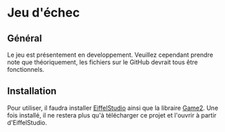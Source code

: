 Jeu d'échec
===========

Général
-------

Le jeu est présentement en developpement. Veuillez cependant prendre note que théoriquement, les fichiers sur le GitHub devrait tous être fonctionnels. 

Installation
------------

Pour utiliser, il faudra installer [EiffelStudio](https://www.eiffel.com) ainsi que la libraire [Game2](https://github.com/tioui/Eiffel_Game2). Une fois installé, il ne restera plus qu'à télécharger ce projet et l'ouvrir à partir d'EiffelStudio.
